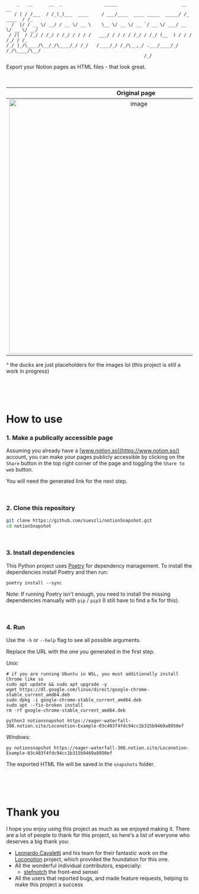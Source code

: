 ```
    _   __      __  _                _____                        __          __ 
   / | / /___  / /_(_)___  ____     / ___/____  ____ _____  _____/ /_  ____  / /_
  /  |/ / __ \/ __/ / __ \/ __ \    \__ \/ __ \/ __ `/ __ \/ ___/ __ \/ __ \/ __/
 / /|  / /_/ / /_/ / /_/ / / / /   ___/ / / / / /_/ / /_/ (__  ) / / / /_/ / /_  
/_/ |_/\____/\__/_/\____/_/ /_/   /____/_/ /_/\__,_/ .___/____/_/ /_/\____/\__/  
                                                    /_/     

```

Export your Notion pages as HTML files - that look great.

<br>

Original page              |  Export through Notion | **✨NotionSnapshot✨**
:-------------------------:|:-------------------------:|:-------------------------:
<img width="685" alt="image" src="https://user-images.githubusercontent.com/61852663/221595552-3eebc492-9e64-4cb3-b330-4418961890ce.png">  |  <img width="685" alt="image" src="https://user-images.githubusercontent.com/61852663/221595560-d90a2d41-f7a8-48be-8fe9-e63889126042.png">               | <img width="685" alt="image" src="https://user-images.githubusercontent.com/61852663/221595539-ba0b9dca-4bd4-482e-81f9-64ea12e0ded4.png">

^ the ducks are just placeholders for the images lol (this project is still a work in progress)

<br><br><br>

# How to use
### 1. Make a publically accessible page
Assuming you already have a [www.notion.so](https://www.notion.so/) account, you can make your pages publicly accessible by clicking on the `Share` button in the top right corner of the page and toggling the `Share to web` button.

You will need the generated link for the next step.

<br>

### 2. Clone this repository
```bash
git clone https://github.com/sueszli/notionSnapshot.git
cd notionSnapshot
``` 

</br>

### 3. Install dependencies
This Python project uses [Poetry](https://python-poetry.org/) for dependency management. To install the dependencies install Poetry and then run:

```
poetry install --sync
```

Note: If running Poetry isn't enough, you need to install the missing dependencies manually with `pip` / `pip3` (I still have to find a fix for this).

</br>

### 4. Run
Use the `-h` or `--help` flag to see all possible arguments.

Replace the URL with the one you generated in the first step.

_Unix:_
```
# if you are running Ubuntu in WSL, you must additionally install Chrome like so
sudo apt update && sudo apt upgrade -y
wget https://dl.google.com/linux/direct/google-chrome-stable_current_amd64.deb
sudo dpkg -i google-chrome-stable_current_amd64.deb
sudo apt --fix-broken install
rm -rf google-chrome-stable_current_amd64.deb

python3 notionsnapshot https://eager-waterfall-308.notion.site/Loconotion-Example-03c403f4fdc94cc1b315b9469a8950ef
```

_Windows:_
```
py notionsnapshot https://eager-waterfall-308.notion.site/Loconotion-Example-03c403f4fdc94cc1b315b9469a8950ef
```

The exported HTML file will be saved in the `snapshots` folder.

<br><br><br>

# Thank you
I hope you enjoy using this project as much as we enjoyed making it.
There are a lot of people to thank for this project, so here's a list of everyone who deserves a big thank you:

- [Leonardo Cavaletti](mailto:impeto.blu@gmail.com) and his team for their fantastic work on the [Loconotion](https://github.com/leoncvlt/loconotion) project, which provided the foundation for this one.
- All the wonderful individual contributors, especially:
  - [stefnotch](https://github.com/stefnotch) the front-end sensei
- All the users that reported bugs, and made feature requests, helping to make this project a success
